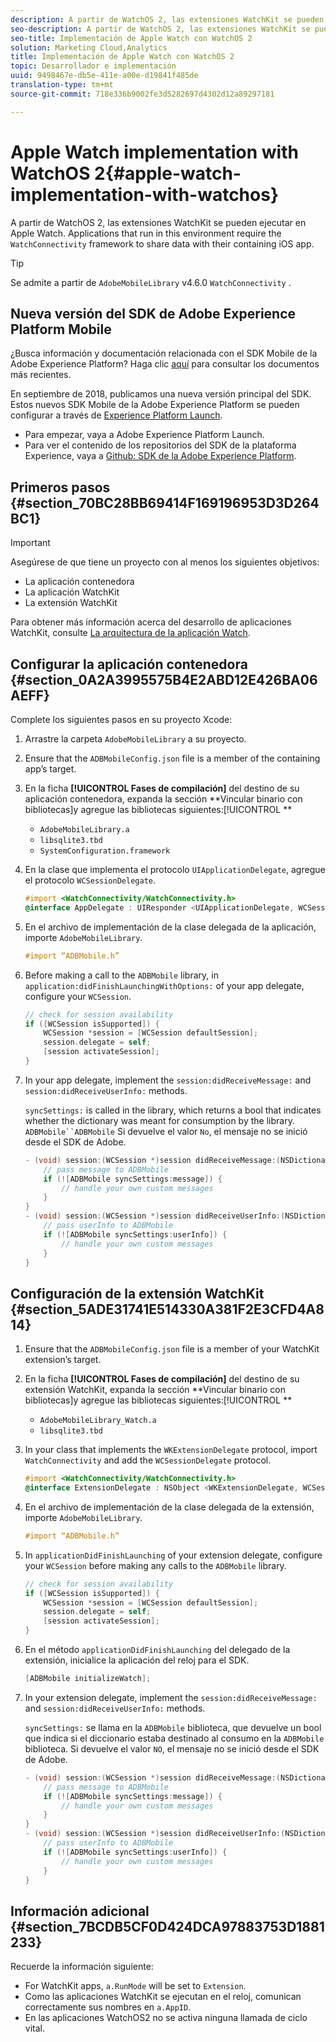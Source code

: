 ```yaml
---
description: A partir de WatchOS 2, las extensiones WatchKit se pueden ejecutar en un dispositivo Apple Watch. Las aplicaciones que se ejecutan en este entorno requieren que el marco WatchConnectivity comparta datos con la aplicación iOS contenedora.
seo-description: A partir de WatchOS 2, las extensiones WatchKit se pueden ejecutar en un dispositivo Apple Watch. Las aplicaciones que se ejecutan en este entorno requieren que el marco WatchConnectivity comparta datos con la aplicación iOS contenedora.
seo-title: Implementación de Apple Watch con WatchOS 2
solution: Marketing Cloud,Analytics
title: Implementación de Apple Watch con WatchOS 2
topic: Desarrollador e implementación
uuid: 9498467e-db5e-411e-a00e-d19841f485de
translation-type: tm+mt
source-git-commit: 718e336b9002fe3d5282697d4302d12a89297181

---
```



# Apple Watch implementation with WatchOS 2{#apple-watch-implementation-with-watchos}

A partir de WatchOS 2, las extensiones WatchKit se pueden ejecutar en Apple Watch. Applications that run in this environment require the `WatchConnectivity` framework to share data with their containing iOS app.

>[!TIP]
>
>Se admite a partir de `AdobeMobileLibrary` v4.6.0 `WatchConnectivity` .

## Nueva versión del SDK de Adobe Experience Platform Mobile

¿Busca información y documentación relacionada con el SDK Mobile de la Adobe Experience Platform? Haga clic [aquí](https://aep-sdks.gitbook.io/docs/) para consultar los documentos más recientes.

En septiembre de 2018, publicamos una nueva versión principal del SDK. Estos nuevos SDK Mobile de la Adobe Experience Platform se pueden configurar a través de [Experience Platform Launch](https://www.adobe.com/experience-platform/launch.html).

* Para empezar, vaya a Adobe Experience Platform Launch.
* Para ver el contenido de los repositorios del SDK de la plataforma Experience, vaya a [Github: SDK de la Adobe Experience Platform](https://github.com/Adobe-Marketing-Cloud/acp-sdks).

## Primeros pasos {#section_70BC28BB69414F169196953D3D264BC1}

>[!IMPORTANT]
>
>Asegúrese de que tiene un proyecto con al menos los siguientes objetivos:
>
>* La aplicación contenedora
>* La aplicación WatchKit
>* La extensión WatchKit
>



Para obtener más información acerca del desarrollo de aplicaciones WatchKit, consulte [La arquitectura de la aplicación Watch](https://developer.apple.com/library/ios/documentation/General/Conceptual/WatchKitProgrammingGuide/DesigningaWatchKitApp.html#//apple_ref/doc/uid/TP40014969-CH3-SW1).

## Configurar la aplicación contenedora {#section_0A2A3995575B4E2ABD12E426BA06AEFF}

Complete los siguientes pasos en su proyecto Xcode:

1. Arrastre la carpeta `AdobeMobileLibrary` a su proyecto.
1. Ensure that the `ADBMobileConfig.json` file is a member of the containing app’s target.
1. En la ficha **[!UICONTROL Fases de compilación]** del destino de su aplicación contenedora, expanda la sección **Vincular binario con bibliotecas]y agregue las bibliotecas siguientes:[!UICONTROL **

   * `AdobeMobileLibrary.a`
   * `libsqlite3.tbd`
   * `SystemConfiguration.framework`

1. En la clase que implementa el protocolo `UIApplicationDelegate`, agregue el protocolo `WCSessionDelegate`.

   ```objective-c
   #import <WatchConnectivity/WatchConnectivity.h> 
   @interface AppDelegate : UIResponder <UIApplicationDelegate, WCSessionDelegate>
   ```

1. En el archivo de implementación de la clase delegada de la aplicación, importe `AdobeMobileLibrary`.

   ```objective-c
   #import “ADBMobile.h”
   ```

1. Before making a call to the `ADBMobile` library, in `application:didFinishLaunchingWithOptions:` of your app delegate, configure your `WCSession`.

   ```objective-c
   // check for session availability 
   if ([WCSession isSupported]) { 
       WCSession *session = [WCSession defaultSession]; 
       session.delegate = self; 
       [session activateSession]; 
   }
   ```

1. In your app delegate, implement the `session:didReceiveMessage:` and `session:didReceiveUserInfo:` methods.

   `syncSettings:` is called in the  library, which returns a bool that indicates whether the dictionary was meant for consumption by the  library. `ADBMobile``ADBMobile` Si devuelve el valor `No`, el mensaje no se inició desde el SDK de Adobe.

   ```objective-c
   - (void) session:(WCSession *)session didReceiveMessage:(NSDictionary<NSString *,id> *)message { 
       // pass message to ADBMobile 
       if (![ADBMobile syncSettings:message]) { 
           // handle your own custom messages 
       } 
   } 
   - (void) session:(WCSession *)session didReceiveUserInfo:(NSDictionary<NSString *,id> *)userInfo { 
       // pass userInfo to ADBMobile 
       if (![ADBMobile syncSettings:userInfo]) { 
           // handle your own custom messages 
       } 
   } 
   ```

## Configuración de la extensión WatchKit {#section_5ADE31741E514330A381F2E3CFD4A814}

1. Ensure that the `ADBMobileConfig.json` file is a member of your WatchKit extension’s target.
1. En la ficha **[!UICONTROL Fases de compilación]** del destino de su extensión WatchKit, expanda la sección **Vincular binario con bibliotecas]y agregue las bibliotecas siguientes:[!UICONTROL **

   * `AdobeMobileLibrary_Watch.a`
   * `libsqlite3.tbd`

1. In your class that implements the `WKExtensionDelegate` protocol, import `WatchConnectivity` and add the `WCSessionDelegate` protocol.

   ```objective-c
   #import <WatchConnectivity/WatchConnectivity.h> 
   @interface ExtensionDelegate : NSObject <WKExtensionDelegate, WCSessionDelegate>
   ```

1. En el archivo de implementación de la clase delegada de la extensión, importe `AdobeMobileLibrary`.

   ```objective-c
   #import “ADBMobile.h”
   ```

1. In `applicationDidFinishLaunching` of your extension delegate, configure your `WCSession` before making any calls to the `ADBMobile` library.

   ```objective-c
   // check for session availability 
   if ([WCSession isSupported]) { 
       WCSession *session = [WCSession defaultSession]; 
       session.delegate = self; 
       [session activateSession]; 
   }
   ```

1. En el método `applicationDidFinishLaunching` del delegado de la extensión, inicialice la aplicación del reloj para el SDK.

   ```objective-c
   [ADBMobile initializeWatch];
   ```

1. In your extension delegate, implement the `session:didReceiveMessage:` and `session:didReceiveUserInfo:` methods.

   `syncSettings:` se llama en la `ADBMobile` biblioteca, que devuelve un bool que indica si el diccionario estaba destinado al consumo en la `ADBMobile` biblioteca. Si devuelve el valor `NO`, el mensaje no se inició desde el SDK de Adobe.

   ```objective-c
   - (void) session:(WCSession *)session didReceiveMessage:(NSDictionary<NSString *,id> *)message { 
       // pass message to ADBMobile 
       if (![ADBMobile syncSettings:message]) { 
           // handle your own custom messages 
       } 
   } 
   - (void) session:(WCSession *)session didReceiveUserInfo:(NSDictionary<NSString *,id> *)userInfo { 
       // pass userInfo to ADBMobile 
       if (![ADBMobile syncSettings:userInfo]) { 
           // handle your own custom messages 
       } 
   } 
   ```

## Información adicional {#section_7BCDB5CF0D424DCA97883753D1881233}

Recuerde la información siguiente:

* For WatchKit apps, `a.RunMode` will be set to `Extension`.
* Como las aplicaciones WatchKit se ejecutan en el reloj, comunican correctamente sus nombres en `a.AppID`.
* En las aplicaciones WatchOS2 no se activa ninguna llamada de ciclo vital.

